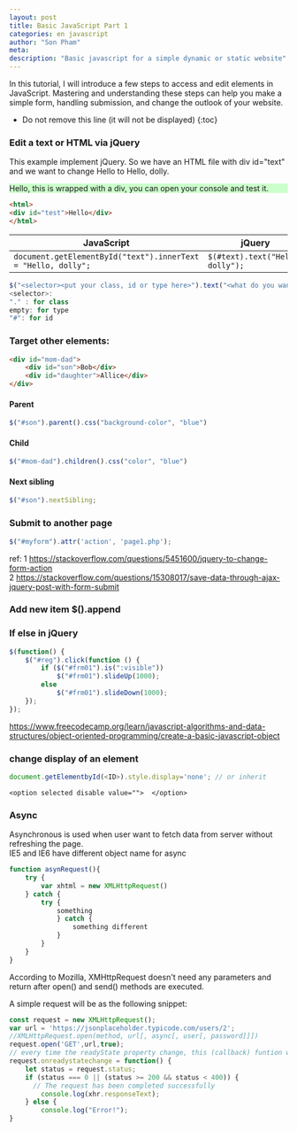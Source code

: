 ```yaml
---
layout: post
title: Basic JavaScript Part 1
categories: en javascript
author: "Son Pham"
meta: 
description: "Basic javascript for a simple dynamic or static website"
---
```




In this tutorial, I will introduce a few steps to access and edit elements in JavaScript. Mastering and understanding these steps can help you make a simple form, handling submission, and change the outlook of your website.

* Do not remove this line (it will not be displayed)
{:toc}

### Edit a text or HTML via jQuery  

This example implement jQuery. So we have an HTML file with div id="text" and we want to change Hello to  Hello, dolly. 

<div id="test" style="background-color:#CCFFCC">Hello, this is wrapped with a div, you can open your console and test it.</div>


```html
<html>
<div id="test">Hello</div>
</html>
```

|JavaScript|jQuery|
|--|--|
| `document.getElementById("text").innerText = "Hello, dolly";` |`$(#text).text("Hello, dolly");`|


```javascript
$("<selector><put your class, id or type here>").text("<what do you want to change>");
<selector>:
"." : for class
empty: for type
"#": for id
```

### Target other elements:  

```html
<div id="mom-dad">
    <div id="son">Bob</div>
    <div id="daughter">Allice</div>
</div>
```

#### Parent

```javascript
$("#son").parent().css("background-color", "blue")
```

#### Child 

```javascript
$("#mom-dad").children().css("color", "blue")
```
#### Next sibling

```javascript
$("#son").nextSibling;
```


### Submit to another page  

```javascript
$("#myform").attr('action', 'page1.php');
```

ref:
1 https://stackoverflow.com/questions/5451600/jquery-to-change-form-action  
2 https://stackoverflow.com/questions/15308017/save-data-through-ajax-jquery-post-with-form-submit  

### Add new item $().append

   

### If else in jQuery

```javascript
$(function() {
    $("#reg").click(function () {
        if ($("#frm01").is(":visible"))
            $("#frm01").slideUp(1000);
        else
            $("#frm01").slideDown(1000);
    });
});
```

https://www.freecodecamp.org/learn/javascript-algorithms-and-data-structures/object-oriented-programming/create-a-basic-javascript-object

### change display of an element
```javascript
document.getElementbyId(<ID>).style.display='none'; // or inherit
```

```
<option selected disable value="">  </option>
```

### Async 
Asynchronous is used when user want to fetch data from server without refreshing the page.   
IE5 and IE6 have different object name for async 

```javascript
function asynRequest(){
	try {
		var xhtml = new XMLHttpRequest()
	} catch {
		try {
			something
			} catch {
				something different
			}
		}
	}
}
```



According to Mozilla, XMHttpRequest doesn't need any parameters and return after open() and send() methods are executed. 

A simple request will be as the following snippet:

```javascript
const request = new XMLHttpRequest();
var url = 'https://jsonplaceholder.typicode.com/users/2';
//XMLHttpRequest.open(method, url[, async[, user[, password]]])
request.open('GET',url,true);
// every time the readyState property change, this (callback) funtion will be executed
request.onreadystatechange = function() {
    let status = request.status;
    if (status === 0 || (status >= 200 && status < 400)) {
      // The request has been completed successfully
		console.log(xhr.responseText);
    } else {
    	console.log("Error!");
}
```

